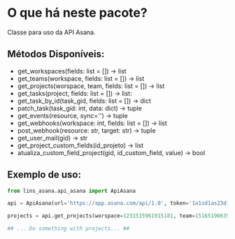 O que há neste pacote?
============

Classe para uso da API Asana.

Métodos Disponíveis:
------------

- get_workspaces(fields: list = []) -> list
- get_teams(workspace, fields: list = []) -> list
- get_projects(worspace, team, fields: list = []) -> list
- get_tasks(project, fields: list = []) -> list:
- get_task_by_id(task_gid, fields: list = []) -> dict
- patch_task(task_gid: int, data: dict) -> tuple
- get_events(resource, sync='') -> tuple
- get_webhooks(workspace: int, fields: list = []) -> list
- post_webhook(resource: str, target: str) -> tuple
- get_user_mail(gid) -> str
- get_project_custom_fields(id_projeto) -> list
- atualiza_custom_field_project(gid, id_custom_field, value) -> bool

Exemplo de uso:
------------
```python
from lins_asana.api_asana import ApiAsana

api = ApiAsana(url='https://app.asana.com/api/1.0', token='1a1sd1as23d1as56d15615')

projects = api.get_projects(worspace=1231515961915181, team=1516519663541896)

## ... Do something with projects... ##
```

